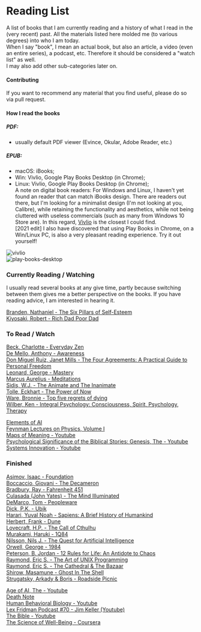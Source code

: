 # Reading List
A list of books that I am currently reading and a history of what I read in the (very recent) past. All the materials listed here molded me (to various degrees) into who I am today.  
When I say "book", I mean an actual book, but also an article, a video (even an entire series), a podcast, etc. Therefore it should be considered a "watch list" as well.    
I may also add other sub-categories later on.

#### Contributing
If you want to recommend any material that you find useful, please do so via pull request.  

#### How I read the books
##### PDF:  
- usually default PDF viewer (Evince, Okular, Adobe Reader, etc.)  
##### EPUB:  
- macOS: iBooks; 
- Win: Vivlio, Google Play Books Desktop (in Chrome);
- Linux: Vivlio, Google Play Books Desktop (in Chrome);  
A note on digital book readers: For Windows and Linux, I haven't yet found an reader that can match iBooks design. There are readers out there, but I'm looking for a minimalist design (I'm not looking at you, Calibre), while retaining the functionality and aesthetics, while not being cluttered with useless commercials (such as many from Windows 10 Store are). In this regard, [Vivlio](https://www.vivlio.com/en/home/) is the closest I could find.  
[2021 edit] I also have discovered that using Play Books in Chrome, on a Win/Linux PC, is also a very pleasant reading experience. Try it out yourself!  
  
![vivlio](https://user-images.githubusercontent.com/17513553/111898079-7caf7600-8a2c-11eb-9cc0-c7c538d4cdf1.png)  
![play-books-desktop](https://user-images.githubusercontent.com/17513553/133151259-bb5eb504-119a-42d3-826a-16b25321f839.png)  
  
### Currently Reading / Watching
I usually read several books at any give time, partly because switching between them gives me a better perspective on the books. If you have reading advice, I am interested in hearing it.  

[Branden, Nathaniel - The Six Pillars of Self-Esteem](https://www.amazon.com/Six-Pillars-Self-Esteem-Nathaniel-Branden-ebook/dp/B007JK9BAY)  
[Kiyosaki, Robert - Rich Dad Poor Dad](https://www.amazon.com/Rich-Dad-Poor-Teach-their/dp/946398285X/)  
  
### To Read / Watch
[Beck, Charlotte - Everyday Zen](https://www.amazon.com/Everyday-Zen-Love-Work-Plus/dp/0061285897)  
[De Mello, Anthony - Awareness](https://www.arvindguptatoys.com/arvindgupta/tonyawareness.pdf)  
[Don Miguel Ruiz, Janet Mills - The Four Agreements: A Practical Guide to Personal Freedom](https://www.amazon.com/Four-Agreements-Practical-Personal-Freedom-ebook/dp/B005BRS8Z6)  
[Leonard, George - Mastery](https://www.goodreads.com/book/show/81940.Mastery)  
[Marcus Aurelius - Meditations](https://www.amazon.com/Meditations-Marcus-Aurelius-dp-0486848531/dp/0486848531)  
[Sidis, W.J. - The Animate and The Inanimate](https://www.amazon.com/Animate-Inanimate-William-James-Sidis/dp/B08SBCL3W1)  
[Tolle, Eckhart - The Power of Now](https://www.amazon.com/Power-Now-Guide-Spiritual-Enlightenment-ebook/dp/B002361MLA)  
[Ware, Bronnie - Top five regrets of dying](https://www.amazon.com/Top-Five-Regrets-Dying-Transformed/dp/140194065X)  
[Wilber, Ken - Integral Psychology: Consciousness, Spirit, Psychology, Therapy](https://www.amazon.com/Integral-Psychology-Consciousness-Spirit-Therapy/dp/1570625549)  
  
[Elements of AI](https://www.elementsofai.com/)  
[Feynman Lectures on Physics, Volume I](https://www.feynmanlectures.caltech.edu/I_toc.html)  
[Maps of Meaning - Youtube](https://www.youtube.com/playlist?list=PL22J3VaeABQByVcW4lXQ46glULC-ekhOp)  
[Psychological Significance of the Biblical Stories: Genesis, The - Youtube](https://www.youtube.com/playlist?list=PL22J3VaeABQD_IZs7y60I3lUrrFTzkpat)  
[Systems Innovation - Youtube](https://www.youtube.com/channel/UCutCcajxhR33k9UR-DdLsAQ)  

### Finished
[Asimov, Isaac - Foundation](https://www.amazon.com/Foundation-Isaac-Asimov/dp/0553382578)  
[Boccaccio, Giovani - The Decameron](https://www.amazon.com/Decameron-Giovanni-Boccaccio/dp/0393350266)  
[Bradbury, Ray - Fahrenheit 451](https://www.amazon.com/Fahrenheit-451-Ray-Bradbury/dp/1451673264)  
[Culasada (John Yates) - The Mind Illuminated](https://www.amazon.com/Mind-Illuminated-Meditation-Integrating-Mindfulness/dp/1501156985)  
[DeMarco, Tom - Peopleware](https://www.amazon.com/Peopleware-Productive-Projects-Teams-3rd/dp/0321934113)  
[Dick, P.K. - Ubik](https://www.amazon.com/Ubik-Philip-K-Dick/dp/1857988531)  
[Harari, Yuval Noah - Sapiens: A Brief History of Humankind](https://www.amazon.com/Sapiens-Humankind-Yuval-Noah-Harari/dp/0062316095)  
[Herbert, Frank - Dune](https://www.amazon.com/Dune-Chronicles-Book-1/dp/0441013597)  
[Lovecraft, H.P. - The Call of Cthulhu](https://www.amazon.com/Call-Cthulhu-H-P-Lovecraft/dp/B08DDVJVTC)  
[Murakami, Haruki - 1Q84](https://www.amazon.com/1Q84-Books-1-2-3/dp/0099578077)  
[Nilsson, Nils J. - The Quest for Artificial Intelligence](https://www.amazon.com/Quest-Artificial-Intelligence-Nils-Nilsson/dp/0521122937)  
[Orwell, George - 1984](https://www.amazon.com/1984-George-Orwell/dp/0452262933)  
[Peterson, B. Jordan - 12 Rules for Life: An Antidote to Chaos](https://www.amazon.com/12-Rules-Life-Antidote-Chaos/dp/0345816021)  
[Raymond, Eric S. - The Art of UNIX Programming](https://www.amazon.com/UNIX-Programming-Addison-Wesley-Professional-Computng/dp/0131429019)  
[Raymond, Eric S. - The Cathedral & The Bazaar](https://www.amazon.com/Cathedral-Bazaar-Musings-Accidental-Revolutionary/dp/0596001088)  
[Shirow, Masamune - Ghost In The Shell](https://www.amazon.com/Ghost-Shell-Dark-Horse-Comics/dp/1569710813)  
[Strugatsky, Arkady & Boris - Roadside Picnic](https://www.amazon.com/Roadside-Picnic-Rediscovered-Classics-Strugatsky/dp/1613743416)  
  
[Age of AI, The - Youtube](https://www.youtube.com/playlist?list=PLjq6DwYksrzz_fsWIpPcf6V7p2RNAneKc)  
[Death Note](https://www.imdb.com/title/tt0877057/)  
[Human Behavioral Biology - Youtube](https://www.youtube.com/playlist?list=PL848F2368C90DDC3D)  
[Lex Fridman Podcast #70 - Jim Keller (Youtube)](https://www.youtube.com/watch?v=Nb2tebYAaOA)  
[The Bible - Youtube](https://www.youtube.com/user/jointhebibleproject)  
[The Science of Well-Being - Coursera](https://www.coursera.org/learn/the-science-of-well-being)  
